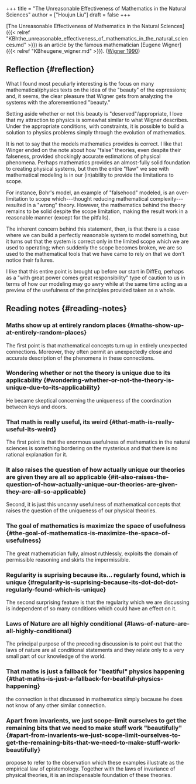 +++
title = "The Unreasonable Effectiveness of Mathematics in the Natural Sciences"
author = ["Houjun Liu"]
draft = false
+++

[The Unreasonable Effectiveness of Mathematics in the Natural Sciences]({{< relref "KBhthe_unreasonable_effectiveness_of_mathematics_in_the_natural_sciences.md" >}}) is an article by the famous mathematician [Eugene Wigner]({{< relref "KBheugene_wigner.md" >}}). (<a href="#citeproc_bib_item_1">Wigner 1990</a>)


## Reflection {#reflection}

What I found most peculiarly interesting is the focus on many mathematical/physics texts on the idea of the "beauty" of the expressions; and, it seems, the clear pleasure that Wigner gets from analyzing the systems with the aforementioned "beauty."

Setting aside whether or not this beauty is "deserved"/appropriate, I love that my attraction to physics is somewhat similar to what Wigner describes. Under the appropriate conditions, with constraints, it is possible to build a solution to physics problems simply through the evolution of mathematics.

It is not to say that the models mathematics provides is correct. I like that Winger ended on the note about how "false" theories, even despite their falseness, provided shockingly accurate estimations of physical phenomena. Perhaps mathematics provides an almost-fully solid foundation to creating physical systems, but then the entire "flaw" we see with mathematical modeling is in our (in)ability to provide the limitations to scope.

For instance, Bohr's model, an example of "falsehood" modeled, is an over-limitation to scope which---thought reducing mathematical complexity---resulted in a "wrong" theory. However, the mathematics behind the theory remains to be solid despite the scope limitation, making the result work in a reasonable manner (except for the pitfalls).

The inherent concern behind this statement, then, is that there is a case where we can build a perfectly reasonable system to model something, but it turns out that the system is correct only in the limited scope which we are used to operating; when suddenly the scope becomes broken, we are so used to the mathematical tools that we have came to rely on that we don't notice their failures.

I like that this entire point is brought up before our start in DiffEq, perhaps as a "with great power comes great responsibility" type of caution to us in terms of how our modeling may go awry while at the same time acting as a preview of the usefulness of the principles provided taken as a whole.


## Reading notes {#reading-notes}


### Maths show up at entirely random places {#maths-show-up-at-entirely-random-places}

The first point is that mathematical concepts turn up in entirely unexpected connections. Moreover, they often permit an unexpectedly close and accurate description of the phenomena in these connections.


### Wondering whether or not the theory is unique due to its applicability {#wondering-whether-or-not-the-theory-is-unique-due-to-its-applicability}

He became skeptical concerning the uniqueness of the coordination between keys and doors.


### That math is really useful, its weird {#that-math-is-really-useful-its-weird}

The first point is that the enormous usefulness of mathematics in the natural sciences is something bordering on the mysterious and that there is no rational explanation for it.


### It also raises the question of how actually unique our theories are given they are all so applicable {#it-also-raises-the-question-of-how-actually-unique-our-theories-are-given-they-are-all-so-applicable}

Second, it is just this uncanny usefulness of mathematical concepts that raises the question of the uniqueness of our physical theories.


### The goal of mathematics is maximize the space of usefulness {#the-goal-of-mathematics-is-maximize-the-space-of-usefulness}

The great mathematician fully, almost ruthlessly, exploits the domain of permissible reasoning and skirts the impermissible.


### Regularity is suprising because its... regularly found, which is unique {#regularity-is-suprising-because-its-dot-dot-dot-regularly-found-which-is-unique}

The second surprising feature is that the regularity which we are discussing is independent of so many conditions which could have an effect on it.


### Laws of Nature are all highly conditional {#laws-of-nature-are-all-highly-conditional}

The principal purpose of the preceding discussion is to point out that the laws of nature are all conditional statements and they relate only to a very small part of our knowledge of the world.


### That maths is just a fallback for "beatiful" physics happening {#that-maths-is-just-a-fallback-for-beatiful-physics-happening}

the connection is that discussed in mathematics simply because he does not know of any other similar connection.


### Apart from invarients, we just scope-limit ourselves to get the remaining bits that we need to make stuff work "beautifully" {#apart-from-invarients-we-just-scope-limit-ourselves-to-get-the-remaining-bits-that-we-need-to-make-stuff-work-beautifully}

propose to refer to the observation which these examples illustrate as the empirical law of epistemology. Together with the laws of invariance of physical theories, it is an indispensable foundation of these theories.